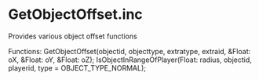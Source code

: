 # GetObjectOffset.inc
Provides various object offset functions

Functions:
GetObjectOffset(objectid, objecttype, extratype, extraid, &Float: oX, &Float: oY, &Float: oZ);
IsObjectInRangeOfPlayer(Float: radius, objectid, playerid, type = OBJECT_TYPE_NORMAL);
